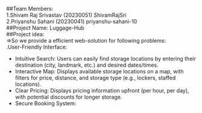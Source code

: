 ##Team Members:<br>
1.Shivam Raj Srivastav  (20230051)  ShivamRajSri<br>
2.Priyanshu Sahani      (20230041)  priyanshu-sahani-10<br>
##Project Name: Luggage-Hub<br>
##Project idea:<br>
=>So we provide a efficient web-solution for following problems:<br>
.User-Friendly Interface:<br>
   * Intuitive Search: Users can easily find storage locations by entering their destination (city, landmark, etc.) and desired dates/times.<br>
   * Interactive Map: Displays available storage locations on a map, with filters for price, distance, and storage type (e.g., lockers, staffed locations).<br>
   * Clear Pricing: Displays pricing information upfront (per hour, per day), with potential discounts for longer storage.
 * Secure Booking System:<br>
